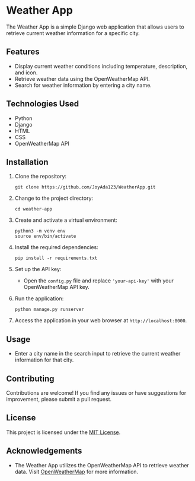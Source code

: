 # Weather App

The Weather App is a simple Django web application that allows users to retrieve current weather information for a specific city.

## Features

- Display current weather conditions including temperature, description, and icon.
- Retrieve weather data using the OpenWeatherMap API.
- Search for weather information by entering a city name.

## Technologies Used

- Python
- Django
- HTML
- CSS
- OpenWeatherMap API

## Installation

1. Clone the repository:

   ```
   git clone https://github.com/JoyAda123/WeatherApp.git
   ```

2. Change to the project directory:

   ```
   cd weather-app
   ```

3. Create and activate a virtual environment:

   ```
   python3 -m venv env
   source env/bin/activate
   ```

4. Install the required dependencies:

   ```
   pip install -r requirements.txt
   ```

5. Set up the API key:

   - Open the `config.py` file and replace `'your-api-key'` with your OpenWeatherMap API key.

6. Run the application:

   ```
   python manage.py runserver
   ```

7. Access the application in your web browser at `http://localhost:8000`.

## Usage

- Enter a city name in the search input to retrieve the current weather information for that city.

## Contributing

Contributions are welcome! If you find any issues or have suggestions for improvement, please submit a pull request.

## License

This project is licensed under the [MIT License](LICENSE).

## Acknowledgements

- The Weather App utilizes the OpenWeatherMap API to retrieve weather data. Visit [OpenWeatherMap](https://openweathermap.org/) for more information.

